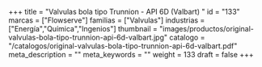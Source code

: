 +++
title = "Valvulas bola tipo Trunnion - API 6D (Valbart) "
id = "133"
marcas = ["Flowserve"]
familias = ["Valvulas"]
industrias = ["Energía","Química","Ingenios"]
thumbnail = "images/productos/original-valvulas-bola-tipo-trunnion-api-6d-valbart.jpg"
catalogo = "/catalogos/original-valvulas-bola-tipo-trunnion-api-6d-valbart.pdf"
meta_description = ""
meta_keywords = ""
weight = 133
draft = false
+++
